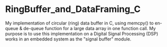 # RingBuffer_and_DataFraming_C
My implementation of circular (ring) data buffer in C, using memcpy() to en-queue &amp; de-queue function for a large data array in one function call.
My purpose is to use this implementation on a Digital Signal Processing (DSP) works in an embedded system as the "signal buffer" module.
